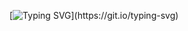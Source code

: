 
[![Typing SVG](https://readme-typing-svg.demolab.com?font=Source+Code+Pro&pause=500&center=true&width=435&lines=Hi!+I%60m+Ismael.+;Welcome+to+my+GitHub!)](https://git.io/typing-svg)



<!--
**IsmaelBZ/IsmaelBZ** is a ✨ _special_ ✨ repository because its `README.md` (this file) appears on your GitHub profile.

Here are some ideas to get you started:

- 🔭 I’m currently working on ...
- 🌱 I’m currently learning ...
- 👯 I’m looking to collaborate on ...
- 🤔 I’m looking for help with ...
- 💬 Ask me about ...
- 📫 How to reach me: ...
- 😄 Pronouns: ...
- ⚡ Fun fact: ...
-->
